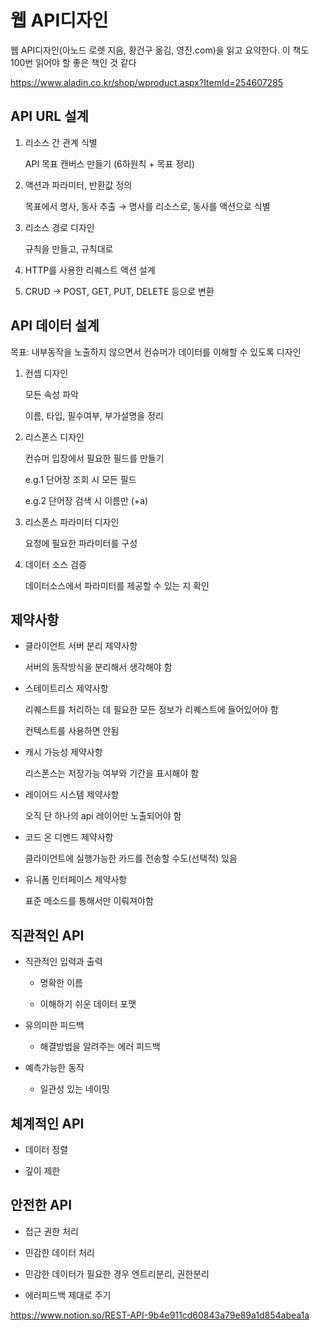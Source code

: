 # 웹 API디자인

웹 API디자인(아노드 로렛 지음, 황건구 옮김, 영진.com)을 읽고 요약한다. 이 책도 100번 읽어야 할 좋은 책인 것 같다 

https://www.aladin.co.kr/shop/wproduct.aspx?ItemId=254607285

## API URL 설계

1. 리소스 간 관계 식별

    API 목표 캔버스 만들기 (6하원칙 + 목표 정리)

2. 액션과 파라미터, 반환값 정의

    목표에서 명사, 동사 추출 → 명사를 리소스로, 동사를 액션으로 식별

3. 리소스 경로 디자인

    규칙을 만들고, 규칙대로

4. HTTP를 사용한 리퀘스트 액션 설계
5. 
    CRUD → POST, GET, PUT, DELETE 등으로 변환

## API 데이터 설계

목표: 내부동작을 노출하지 않으면서 컨슈머가 데이터를 이해할 수 있도록 디자인

1. 컨셉 디자인

    모든 속성 파악

    이름, 타입, 필수여부, 부가설명을 정리

2. 리스폰스 디자인

    컨슈머 입장에서 필요한 필드를 만들기 

    e.g.1 단어장 조회 시 모든 필드

    e.g.2 단어장 검색 시 이름만 (+a)

3. 리스폰스 파라미터 디자인

    요청에 필요한 파라미터를 구성

4. 데이터 소스 검증

    데이터소스에서 파라미터를 제공할 수 있는 지 확인

## 제약사항

- 클라이언트 서버 분리 제약사항

    서버의 동작방식을 분리해서 생각해야 함

- 스테이트리스 제약사항

    리퀘스트를 처리하는 데 필요한 모든 정보가 리퀘스트에 들어있어야 함

    컨텍스트를 사용하면 안됨

- 캐시 가능성 제약사항

    리스폰스는 저장가능 여부와 기간을 표시해야 함

- 레이어드 시스템 제약사항

    오직 단 하나의 api 레이어만 노출되어야 함

- 코드 온 디멘드 제약사항

    클라이언트에 실행가능한 카드를 전송할 수도(선택적) 있음

- 유니폼 인터페이스 제약사항

    표준 메소드를 통해서만 이뤄져야함

##  직관적인 API

-  직관적인 입력과 출력

    - 명확한 이름

    - 이해하기 쉬운 데이터 포맷

- 유의미한 피드백

    - 해결방법을 알려주는 에러 피드백
  
- 예측가능한 동작

    - 일관성 있는 네이밍

##  체계적인 API

- 데이터 정렬

- 깊이 제한
  

## 안전한 API

- 접근 권한 처리

- 민감한 데이터 처리

- 민감한 데이터가 필요한 경우 엔트리분리, 권한분리

- 에러피드백 제대로 주기 

https://www.notion.so/REST-API-9b4e911cd60843a79e89a1d854abea1a